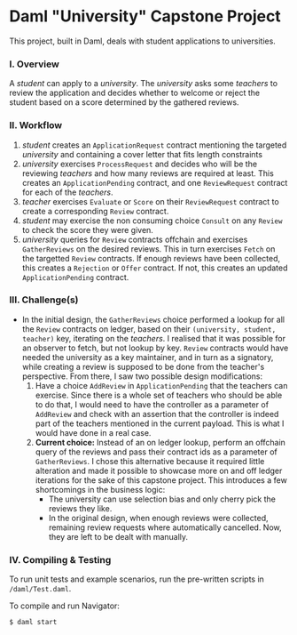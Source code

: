 # Daml "University" Capstone Project
This project, built in Daml, deals with student applications to universities.

### I. Overview 
A *student* can apply to a *university*. The *university* asks some *teachers*
to review the application and decides whether to welcome or reject the student
based on a score determined by the gathered reviews.

### II. Workflow
1. *student* creates an `ApplicationRequest` contract mentioning the targeted
   *university* and containing a cover letter that fits length constraints
2. *university* exercises `ProcessRequest` and decides who will be the
   reviewing *teachers* and how many reviews are required at least. This
   creates an `ApplicationPending` contract, and one `ReviewRequest` contract
   for each of the *teachers*.
3. *teacher* exercises `Evaluate` or `Score` on their `ReviewRequest` contract
   to create a corresponding `Review` contract.
4. *student* may exercise the non consuming choice `Consult` on any `Review` to
   check the score they were given.
5. *university* queries for `Review` contracts offchain and exercises
   `GatherReviews` on the desired reviews. This in turn exercises `Fetch` on
   the targetted `Review` contracts. If enough reviews have been collected,
   this creates a `Rejection` or `Offer` contract. If not, this creates an
   updated `ApplicationPending` contract.

### III. Challenge(s)

* In the initial design, the `GatherReviews` choice performed a lookup for all
  the `Review` contracts on ledger, based on their `(university, student,
  teacher)` key, iterating on the *teachers*. I realised that it was possible
  for an observer to fetch, but not lookup by key. `Review` contracts would
  have needed the university as a key maintainer, and in turn as a signatory,
  while creating a review is supposed to be done from the teacher's
  perspective. From there, I saw two possible design modifications:
    1. Have a choice `AddReview` in `ApplicationPending` that the teachers can
       exercise. Since there is a whole set of teachers who should be able to
       do that, I would need to have the controller as a parameter of
       `AddReview` and check with an assertion that the controller is indeed
       part of the teachers mentioned in the current payload. This is what I
       would have done in a real case.
    2. **Current choice:** Instead of an on ledger lookup, perform an offchain
       query of the reviews and pass their contract ids as a parameter of
       `GatherReviews`. I chose this alternative because it required little
       alteration and made it possible to showcase more on and off ledger
       iterations for the sake of this capstone project. This introduces a few
       shortcomings in the business logic:
        * The university can use selection bias and only cherry pick the
          reviews they like.
        * In the original design, when enough reviews were collected, remaining
          review requests where automatically cancelled. Now, they are left to
          be dealt with manually.

### IV. Compiling & Testing

To run unit tests and example scenarios, run the pre-written scripts in
`/daml/Test.daml`.

To compile and run Navigator:

```
$ daml start
```
